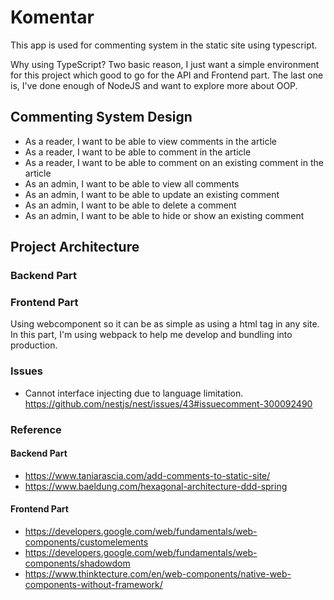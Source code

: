 # Komentar

This app is used for commenting system in the static site using typescript.

Why using TypeScript? Two basic reason, I just want a simple environment for this project which good to go for the API and Frontend part. The last one is, I've done enough of NodeJS and want to explore more about OOP.

## Commenting System Design

- As a reader, I want to be able to view comments in the article
- As a reader, I want to be able to comment in the article
- As a reader, I want to be able to comment on an existing comment in the article
- As an admin, I want to be able to view all comments
- As an admin, I want to be able to update an existing comment
- As an admin, I want to be able to delete a comment
- As an admin, I want to be able to hide or show an existing comment

## Project Architecture

### Backend Part

### Frontend Part
Using webcomponent so it can be as simple as using a html tag in any site. In this part, I'm using webpack to help me develop and bundling into production.

### Issues
- Cannot interface injecting due to language limitation. 
    https://github.com/nestjs/nest/issues/43#issuecomment-300092490

### Reference

#### Backend Part
- https://www.taniarascia.com/add-comments-to-static-site/
- https://www.baeldung.com/hexagonal-architecture-ddd-spring

#### Frontend Part
- https://developers.google.com/web/fundamentals/web-components/customelements
- https://developers.google.com/web/fundamentals/web-components/shadowdom
- https://www.thinktecture.com/en/web-components/native-web-components-without-framework/
